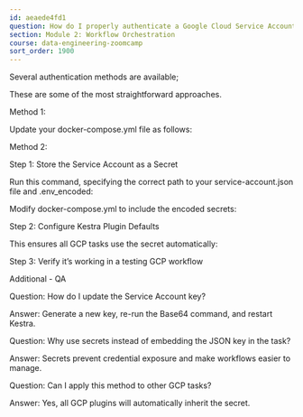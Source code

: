 ```yaml
---
id: aeaede4fd1
question: How do I properly authenticate a Google Cloud Service Account in Kestra?
section: Module 2: Workflow Orchestration
course: data-engineering-zoomcamp
sort_order: 1900
---
```


Several authentication methods are available;

These are some of the most straightforward approaches.

Method 1:

Update your docker-compose.yml file as follows:

Method 2:

Step 1: Store the Service Account as a Secret

Run this command, specifying the correct path to your service-account.json file and .env_encoded:

Modify docker-compose.yml to include the encoded secrets:

Step 2: Configure Kestra Plugin Defaults

This ensures all GCP tasks use the secret automatically:

Step 3: Verify it’s working in a testing GCP workflow

Additional - QA

Question: How do I update the Service Account key?

Answer: Generate a new key, re-run the Base64 command, and restart Kestra.

Question: Why use secrets instead of embedding the JSON key in the task?

Answer: Secrets prevent credential exposure and make workflows easier to manage.

Question: Can I apply this method to other GCP tasks?

Answer: Yes, all GCP plugins will automatically inherit the secret.

